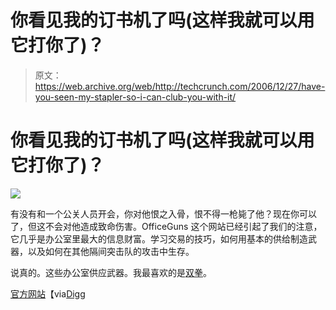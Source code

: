 # 你看见我的订书机了吗(这样我就可以用它打你了)？

> 原文：<https://web.archive.org/web/http://techcrunch.com/2006/12/27/have-you-seen-my-stapler-so-i-can-club-you-with-it/>

# 你看见我的订书机了吗(这样我就可以用它打你了)？

![](img/d292f6da4135f811cf015ba8650bdc0a.png)

有没有和一个公关人员开会，你对他恨之入骨，恨不得一枪毙了他？现在你可以了，但这不会对他造成致命伤害。OfficeGuns 这个网站已经引起了我们的注意，它几乎是办公室里最大的信息财富。学习交易的技巧，如何用基本的供给制造武器，以及如何在其他隔间突击队的攻击中生存。

说真的。这些办公室供应武器。我最喜欢的是[双拳](https://web.archive.org/web/20210422232743/http://www.officeguns.com/gun_double_maul.html)。

[官方网站](https://web.archive.org/web/20210422232743/http://www.officeguns.com/)【via[Digg](https://web.archive.org/web/20210422232743/http://www.digg.com/)
